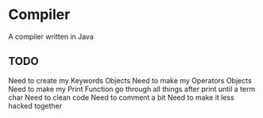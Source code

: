 # Compiler
A compiler written in Java

## TODO
Need to create my Keywords Objects
Need to make my  Operators Objects
Need to make my Print Function go through all things after print until a term char
Need to clean code
Need to comment a bit
Need to make it less hacked together
